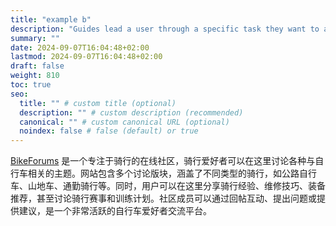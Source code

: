 ```yaml
---
title: "example b"
description: "Guides lead a user through a specific task they want to accomplish, often with a sequence of steps."
summary: ""
date: 2024-09-07T16:04:48+02:00
lastmod: 2024-09-07T16:04:48+02:00
draft: false
weight: 810
toc: true
seo:
  title: "" # custom title (optional)
  description: "" # custom description (recommended)
  canonical: "" # custom canonical URL (optional)
  noindex: false # false (default) or true
---
```


[BikeForums](https://www.bikeforums.net/) 是一个专注于骑行的在线社区，骑行爱好者可以在这里讨论各种与自行车相关的主题。网站包含多个讨论版块，涵盖了不同类型的骑行，如公路自行车、山地车、通勤骑行等。同时，用户可以在这里分享骑行经验、维修技巧、装备推荐，甚至讨论骑行赛事和训练计划。社区成员可以通过回帖互动、提出问题或提供建议，是一个非常活跃的自行车爱好者交流平台。